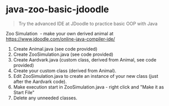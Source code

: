 # java-zoo-basic-jdoodle

> Try the advanced IDE at JDoodle to practice basic OOP with Java

Zoo Simulation  - make your own derived animal at https://www.jdoodle.com/online-java-compiler-ide/

1. Create Animal.java (see code provided)
2. Create ZooSimulation.java (see code provided)
3. Create Aardvark.java (custom class, derived from Animal, see code provided)
4. Create your custom class (derived from Animal).
5. Edit ZooSimulation.java to create an instance of your new class (just after the Aardvark code). 
6. Make execution start in ZooSimulation.java - right click and "Make it as Start File"
7. Delete any unneeded classes. 
